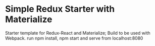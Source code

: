 # Simple Redux Starter with Materialize
Starter template for Redux-React and Materialize;
Build to be used with Webpack.
run npm install, npm start and serve from localhost:8080
